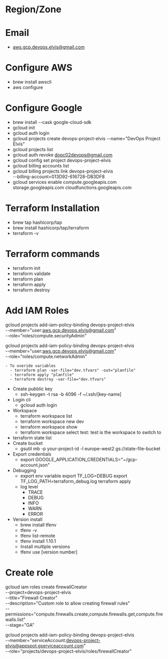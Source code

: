 # Region/Zone


# Email
- aws.gcp.devops.elvis@gmail.com

# Configure AWS
- brew install awscli
- aws configure

# Configure Google
- brew install --cask google-cloud-sdk
- gcloud init
- gcloud auth login
- gcloud projects create devops-project-elvis --name="DevOps Project Elvis"
- gcloud projects list
- gcloud auth revoke dopc02devops@gmail.com
- gcloud config set project devops-project-elvis
- gcloud billing accounts list
- gcloud billing projects link devops-project-elvis \
  --billing-account=013D92-616728-DB3DF8
- gcloud services enable compute.googleapis.com storage.googleapis.com cloudfunctions.googleapis.com

# Terraform Installation
- brew tap hashicorp/tap
- brew install hashicorp/tap/terraform
- terraform -v

# Terraform commands
- terraform init
- terraform validate
- terraform plan
- terraform apply
- terraform destroy

# Add IAM Roles
gcloud projects add-iam-policy-binding devops-project-elvis \
  --member="user:aws.gcp.devops.elvis@gmail.com" \
  --role="roles/compute.securityAdmin"

gcloud projects add-iam-policy-binding devops-project-elvis \
  --member="user:aws.gcp.devops.elvis@gmail.com" \
  --role="roles/compute.networkAdmin"













    - To overide variables
      - terraform plan -var-file="dev.tfvars" -out="planfile"
      - terraform apply "planfile"
      - terraform destroy -var-file="dev.tfvars"
- Create pubblic key
    - ssh-keygen -t rsa -b 4096 -f ~/.ssh/[key-name]
- Login cli
    -  gcloud auth login
- Workspace
    - terraform workspace list
    - terraform workspace new dev
    - terraform workspace show
    - terraform workspace select test: test is the workspace to switch to
- terraform state list
- Create bucket
    - gsutil mb -p your-project-id -l europe-west2 gs://state-file-bucket
- Export credentials
    - export GOOGLE_APPLICATION_CREDENTIALS="~/gcp-account.json"
- Debugging
    - export env variable
      export TF_LOG=DEBUG
      export TF_LOG_PATH=terraform_debug.log
      terraform apply
    - log level
        - TRACE
        - DEBUG
        - INFO
        - WARN
        - ERROR
- Version install
    - brew install tfenv
    - tfenv -v
    - tfenv list-remote
    - tfenv install 1.10.1
    - Install multiple versions
    - tfenv use [version number]



# Create role
gcloud iam roles create firewallCreator \
  --project=devops-project-elvis \
  --title="Firewall Creator" \
  --description="Custom role to allow creating firewall rules" \
  --permissions="compute.firewalls.create,compute.firewalls.get,compute.firewalls.list" \
  --stage="GA"

gcloud projects add-iam-policy-binding devops-project-elvis \
  --member="serviceAccount:devops-project-elvis@appspot.gserviceaccount.com" \
  --role="projects/devops-project-elvis/roles/firewallCreator"
